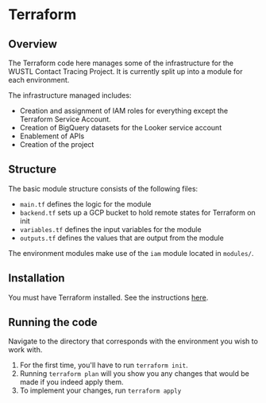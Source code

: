 # Terraform

## Overview

The Terraform code here manages some of the infrastructure for the WUSTL Contact Tracing Project. It is currently split up into a module for each environment.

The infrastructure managed includes:
- Creation and assignment of IAM roles for everything except the Terraform Service Account.
- Creation of BigQuery datasets for the Looker service account
- Enablement of APIs
- Creation of the project

## Structure

The basic module structure consists of the following files:

- `main.tf` defines the logic for the module
- `backend.tf` sets up a GCP bucket to hold remote states for Terraform on init
- `variables.tf` defines the input variables for the module
- `outputs.tf` defines the values that are output from the module

The environment modules make use of the `iam` module located in `modules/`.

## Installation

You must have Terraform installed. See the instructions [here](https://www.terraform.io/downloads.html).

## Running the code

Navigate to the directory that corresponds with the environment you wish to work with.

1. For the first time, you'll have to run `terraform init`.
2. Running `terraform plan` will you show you any changes that would be made if you indeed apply them.
3. To implement your changes, run `terraform apply`
